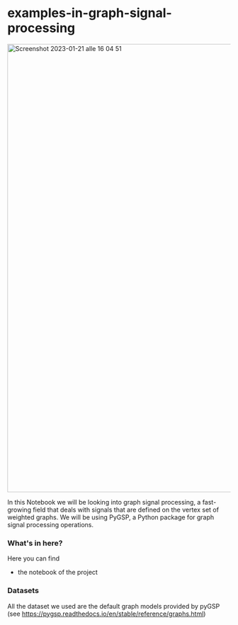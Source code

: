 # examples-in-graph-signal-processing
<img width="1012" alt="Screenshot 2023-01-21 alle 16 04 51" src="https://user-images.githubusercontent.com/91341004/213873035-c41eae40-8b7a-49a0-a360-141b1e2910ef.png">

In this Notebook we will be looking into graph signal processing, a fast-growing field that deals with signals that are defined on the vertex set of weighted graphs. We will be using PyGSP, a Python package for graph signal processing operations.

### What's in here?
Here you can find
- the notebook of the project

### Datasets
All the dataset we used are the default graph models provided by pyGSP (see https://pygsp.readthedocs.io/en/stable/reference/graphs.html)
